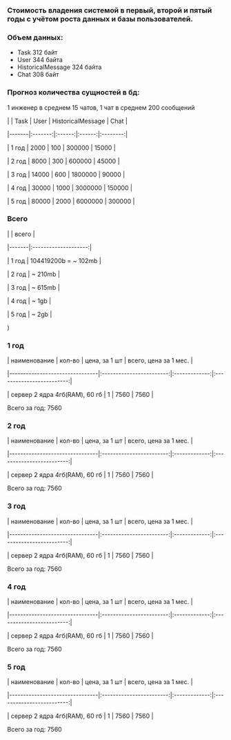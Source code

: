 ### Cтоимость владения системой в первый, второй и пятый годы с учётом роста данных и базы пользователей.

### Объем данных:

- Task 312 байт
- User 344 байта
- HistoricalMessage 324 байта
- Chat 308 байт

### Прогноз количества сущностей в бд:

1 инженер в среднем 15 чатов, 1 чат в среднем 200 сообщений

|       | Task  |  User  |  HistoricalMessage  | Chat |

|-------|:-------:|:------:|:------:|:--------:|

| 1 год | 2000   | 100   | 300000  | 15000  |

| 2 год | 8000   | 300  | 600000  | 45000  |

| 3 год | 14000  | 600  | 1800000  | 90000 |

| 4 год | 30000  | 1000 | 3000000 | 150000 |

| 5 год | 80000  | 2000 | 6000000 | 300000 |

### Всего

|       |        всего         |

|-------|:--------------------:|

| 1 год | 104419200b = ~ 102mb |

| 2 год |        ~ 210mb       |

| 3 год |        ~ 615mb       |

| 4 год |        ~ 1gb        |

| 5 год |        ~ 2gb        |

)
### 1 год

| наименование                   |          кол-во          | цена, за 1 шт |   всего, цена за 1 мес.   |

|--------------------------------|:------------------------:|:-------------:|:-------------------------:|

| сервер 2 ядра 4гб(RAM), 60 гб  |            1             |  7560         |           7560           |

Всего за год: 7560

### 2 год

| наименование                   |          кол-во          | цена, за 1 шт |   всего, цена за 1 мес.   |

|--------------------------------|:------------------------:|:-------------:|:-------------------------:|

| сервер 2 ядра 4гб(RAM), 60 гб  |            1             |  7560         |           7560           |

Всего за год: 7560

### 3 год

| наименование                   |          кол-во          | цена, за 1 шт |   всего, цена за 1 мес.   |

|--------------------------------|:------------------------:|:-------------:|:-------------------------:|

| сервер 2 ядра 4гб(RAM), 60 гб  |            1             |  7560         |           7560           |

Всего за год: 7560

### 4 год

| наименование                   |          кол-во          | цена, за 1 шт |   всего, цена за 1 мес.   |

|--------------------------------|:------------------------:|:-------------:|:-------------------------:|

| сервер 2 ядра 4гб(RAM), 60 гб  |            1             |  7560         |           7560           |

Всего за год: 7560

### 5 год

| наименование                   |          кол-во          | цена, за 1 шт |   всего, цена за 1 мес.   |

|--------------------------------|:------------------------:|:-------------:|:-------------------------:|

| сервер 2 ядра 4гб(RAM), 60 гб  |            1             |  7560         |           7560           |

Всего за год: 7560